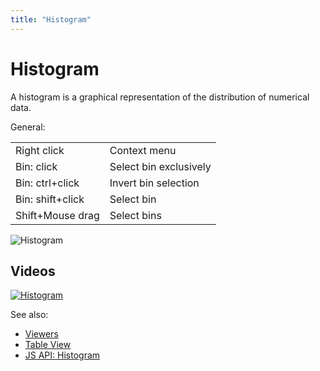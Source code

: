 ```yaml
---
title: "Histogram"
---
```

<!-- SUBTITLE: -->

# Histogram

A histogram is a graphical representation of the distribution of numerical data.

General:

|                  |                        |
|------------------|------------------------|
| Right click      | Context menu           |
| Bin: click       | Select bin exclusively |
| Bin: ctrl+click  | Invert bin selection   |
| Bin: shift+click | Select bin             |
| Shift+Mouse drag | Select bins            |

![Histogram](../../uploads/gifs/histogram.gif "Histogram")

## Videos

[![Histogram](../../uploads/youtube/visualizations2.png "Open on Youtube")](https://www.youtube.com/watch?v=7MBXWzdC0-I&t=485s)

See also:

* [Viewers](../viewers.md)
* [Table View](../../datagrok/table-view.md)
* [JS API: Histogram](https://public.datagrok.ai/js/samples/ui/viewers/types/histogram)
